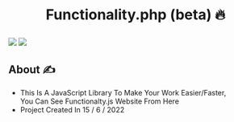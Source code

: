 # <p align="center">Functionality.php (beta) 🔥</p>

<p float="right">
<!-- License -->
<img src="https://img.shields.io/github/license/functionality-library/functionality.php?style=for-the-badge" />
<!-- Stars -->
 <img src="https://img.shields.io/github/stars/functionality-library/functionality.php?style=for-the-badge" />
</p>

## About ✍️

- This Is A JavaScript Library To Make Your Work Easier/Faster,<br />
  You Can See Functionalty.js Website From Here
- Project Created In 15 / 6 / 2022
